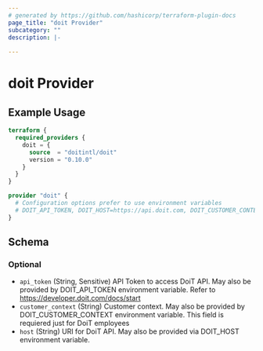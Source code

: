 ```yaml
---
# generated by https://github.com/hashicorp/terraform-plugin-docs
page_title: "doit Provider"
subcategory: ""
description: |-
  
---
```


# doit Provider



## Example Usage

```terraform
terraform {
  required_providers {
    doit = {
      source  = "doitintl/doit"
      version = "0.10.0"
    }
  }
}

provider "doit" {
  # Configuration options prefer to use environment variables
  # DOIT_API_TOKEN, DOIT_HOST=https://api.doit.com, DOIT_CUSTOMER_CONTEXT
}
```

<!-- schema generated by tfplugindocs -->
## Schema

### Optional

- `api_token` (String, Sensitive) API Token to access DoiT API. May also be provided by DOIT_API_TOKEN environment variable. Refer to https://developer.doit.com/docs/start
- `customer_context` (String) Customer context. May also be provided by DOIT_CUSTOMER_CONTEXT environment variable. This field is requiered just for DoiT employees
- `host` (String) URI for DoiT API. May also be provided via DOIT_HOST environment variable.
